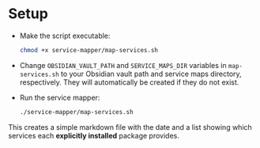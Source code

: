 # Setup

- Make the script executable:

    ```bash
    chmod +x service-mapper/map-services.sh
    ```

- Change `OBSIDIAN_VAULT_PATH` and `SERVICE_MAPS_DIR` variables in `map-services.sh` to your Obsidian vault path and service maps directory, respectively. They will automatically be created if they do not exist.

- Run the service mapper:

  ```bash
  ./service-mapper/map-services.sh
  ```

This creates a simple markdown file with the date and a list showing which services each **explicitly installed** package provides.
